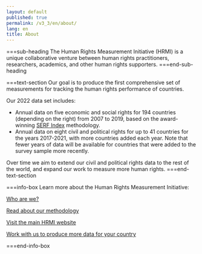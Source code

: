 ```yaml
---
layout: default
published: true
permalink: /v3_3/en/about/
lang: en
title: About
---
```


===sub-heading
The Human Rights Measurement Initiative (HRMI) is a unique collaborative venture between human rights practitioners, researchers, academics, and other human rights supporters.
===end-sub-heading

===text-section
Our goal is to produce the first comprehensive set of measurements for tracking the human rights performance of countries.

Our 2022 data set includes:
* Annual data on five economic and social rights for 194 countries (depending on the right) from 2007 to 2019, based on the award-winning <a href="https://serfindex.uconn.edu/" target="_blank">SERF Index</a> methodology.
* Annual data on eight civil and political rights for up to 41 countries for the years 2017-2021, with more countries added each year. Note that fewer years of data will be available for countries that were added to the survey sample more recently.

Over time we aim to extend our civil and political rights data to the rest of the world, and expand our work to measure more human rights.
===end-text-section

===info-box
Learn more about the Human Rights Measurement Initiative:

<a href="https://humanrightsmeasurement.org/about-hrmi/the-team/" target="_blank">Who are we?</a>

<a href="https://humanrightsmeasurement.org/methodology/overview/" target="_blank">Read about our methodology</a>

<a href="https://humanrightsmeasurement.org" target="_blank">Visit the main HRMI website</a>

<a href="https://humanrightsmeasurement.org/do-you-want-hrmi-human-rights-scores-for-your-country/" target="_blank">Work with us to produce more data for your country</a>

===end-info-box
